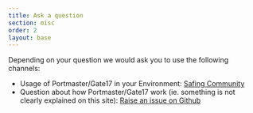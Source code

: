 ```yaml
---
title: Ask a question
section: misc
order: 2
layout: base
---
```


Depending on your question we would ask you to use the following channels:

- Usage of Portmaster/Gate17 in your Environment: [Safing Community](https://safing.community)
- Question about how Portmaster/Gate17 work (ie. something is not clearly explained on this site): [Raise an issue on Github](#)
